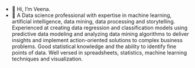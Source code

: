 - 👋 Hi, I’m Veena.
- 👀 A Data science professional with expertise in machine learning, artificial intelligence, data mining, data processing and storytelling. Experienced at creating data regression and classification models using predictive data modeling and analyzing data mining algorithms to deliver insights and implement action-oriented solutions to complex business problems.
Good statistical knowledge and the ability to identify fine points of data.
Well versed in spreadsheets, statistics, machine learning techniques and visualization.

<!---
veenavalambur/veenavalambur is a ✨ special ✨ repository because its `README.md` (this file) appears on your GitHub profile.
You can click the Preview link to take a look at your changes.
--->
